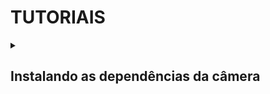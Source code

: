# TUTORIAIS

<details>
  <summary><h2><strong> Instalando as dependências da câmera </strong></h2></summary>
  
 
</details>

